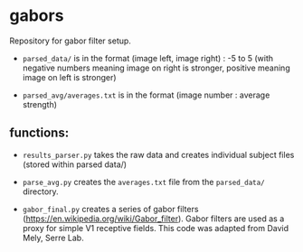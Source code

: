 # gabors

Repository for gabor filter setup.

* `parsed_data/` is in the format (image left, image right) : -5 to 5 (with negative numbers meaning image on right is stronger, positive meaning image on left is stronger)

* `parsed_avg/averages.txt` is in the format (image number : average strength)

## functions:
* `results_parser.py` takes the raw data and creates individual subject files (stored within parsed data/)

* `parse_avg.py` creates the `averages.txt` file from the `parsed_data/` directory.

* `gabor_final.py` creates a series of gabor filters (https://en.wikipedia.org/wiki/Gabor_filter). Gabor filters 
are used as a proxy for simple V1 receptive fields. This code was adapted from David Mely, Serre Lab.
